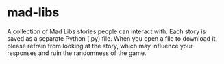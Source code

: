 # mad-libs
A collection of Mad Libs stories people can interact with. Each story is saved as a separate Python (.py) file.
When you open a file to download it, please refrain from looking at the story, which may influence your responses and ruin the randomness of the game.
